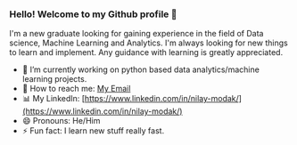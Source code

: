 ### Hello! Welcome to my Github profile 👋

I'm a new graduate looking for gaining experience in the field of Data science, Machine Learning and Analytics. I'm always looking for new things to learn and implement. Any guidance with learning is greatly appreciated. 

<!--
**nilaymodak/nilaymodak** is a ✨ _special_ ✨ repository because its `README.md` (this file) appears on your GitHub profile.

Here are some ideas to get you started:
-->
- 🔭 I’m currently working on python based data analytics/machine learning projects.
- 📧 How to reach me: [My Email](nilaymodak1998@gmail.com)
- 📊 My LinkedIn: [https://www.linkedin.com/in/nilay-modak/](https://www.linkedin.com/in/nilay-modak/)
- 😄 Pronouns: He/Him
- ⚡ Fun fact: I learn new stuff really fast.
